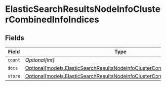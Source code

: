 # ElasticSearchResultsNodeInfoClusterCombinedInfoIndices


## Fields

| Field                                                                                                                                                    | Type                                                                                                                                                     | Required                                                                                                                                                 | Description                                                                                                                                              |
| -------------------------------------------------------------------------------------------------------------------------------------------------------- | -------------------------------------------------------------------------------------------------------------------------------------------------------- | -------------------------------------------------------------------------------------------------------------------------------------------------------- | -------------------------------------------------------------------------------------------------------------------------------------------------------- |
| `count`                                                                                                                                                  | *Optional[int]*                                                                                                                                          | :heavy_minus_sign:                                                                                                                                       | N/A                                                                                                                                                      |
| `docs`                                                                                                                                                   | [Optional[models.ElasticSearchResultsNodeInfoClusterCombinedInfoIndicesDocs]](../models/elasticsearchresultsnodeinfoclustercombinedinfoindicesdocs.md)   | :heavy_minus_sign:                                                                                                                                       | N/A                                                                                                                                                      |
| `store`                                                                                                                                                  | [Optional[models.ElasticSearchResultsNodeInfoClusterCombinedInfoIndicesStore]](../models/elasticsearchresultsnodeinfoclustercombinedinfoindicesstore.md) | :heavy_minus_sign:                                                                                                                                       | N/A                                                                                                                                                      |